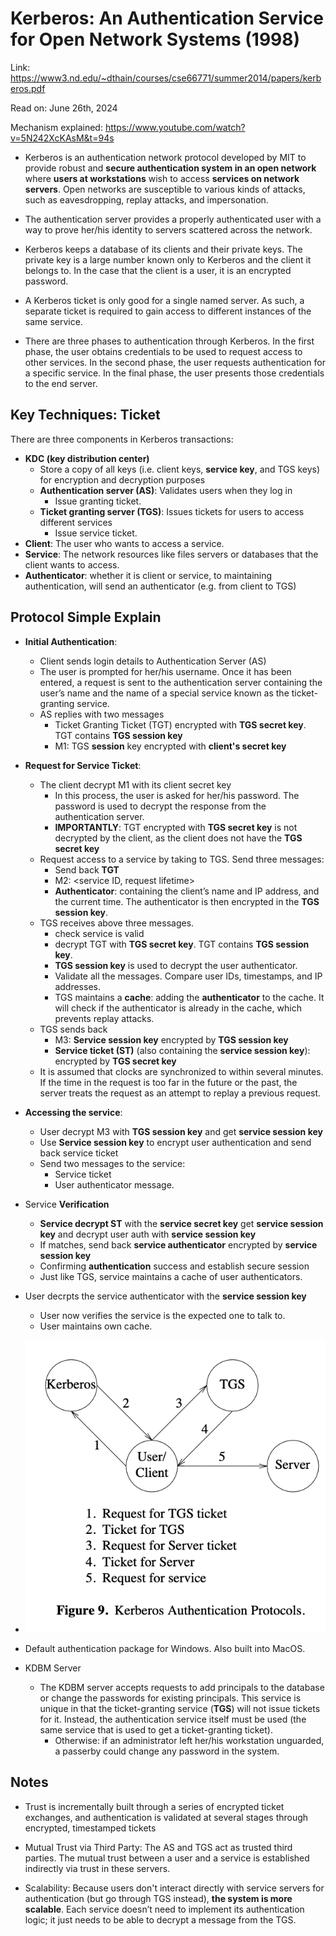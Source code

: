 # Kerberos: An Authentication Service for Open Network Systems (1998) 

Link: https://www3.nd.edu/~dthain/courses/cse66771/summer2014/papers/kerberos.pdf

Read on: June 26th, 2024

Mechanism explained: https://www.youtube.com/watch?v=5N242XcKAsM&t=94s




* Kerberos is an authentication network protocol developed by MIT to provide robust and **secure authentication system in an open network** where **users at workstations** wish to access **services on network servers**. Open networks are susceptible to various kinds of attacks, such as eavesdropping, replay attacks, and impersonation. 


* The authentication server provides a properly authenticated user with a way to prove her/his identity to servers scattered across the network.


* Kerberos keeps a database of its clients and their private keys. The private key is a large number known only to Kerberos and the client it belongs to. In the case that the client is a user, it is an encrypted password.

* A Kerberos ticket is only good for a single named server. As such, a separate ticket is required to gain access to different instances of the same service.

* There are three phases to authentication through Kerberos. In the first phase, the user obtains credentials to be used to request access to other services. In the second phase, the user requests authentication for a specific service. In the final phase, the user presents those credentials to the end server.

## Key Techniques: Ticket  
There are three components in Kerberos transactions: 
* **KDC (key distribution center)**
  *  Store a copy of all keys (i.e. client keys, **service key**, and TGS keys) for encryption and decryption purposes
  *  **Authentication server (AS)**: Validates users when they log in
     *  Issue granting ticket.  
  *  **Ticket granting server (TGS)**: Issues tickets for users to access different services
     *  Issue service ticket. 
* **Client**: The user who wants to access a service.
* **Service**: The network resources like files servers or databases that the client wants to access.
* **Authenticator**: whether it is client or service, to maintaining authentication, will send an authenticator (e.g. from client to TGS) 

## Protocol Simple Explain 
* **Initial Authentication**:
    * Client sends login details to Authentication Server (AS)
    * The user is prompted for her/his username. Once it has been entered, a request is sent to the authentication server containing the user’s name and the name of a special service known as the ticket-granting service.
    * AS replies with two messages
       * Ticket Granting Ticket (TGT) encrypted with **TGS secret key**. TGT contains **TGS session key**
       * M1: TGS **session** key encrypted with **client's secret key**
* **Request for Service Ticket**:
    * The client decrypt M1 with its client secret key
      * In this process, the user is asked for her/his password. The password is used to decrypt the response from the authentication server. 
      * **IMPORTANTLY**: TGT encrypted with **TGS secret key** is not decrypted by the client, as the client does not have the **TGS secret key**
    * Request access to a service by taking to TGS. Send three messages: 
        * Send back **TGT**
        * M2: <service ID, request lifetime>
        * **Authenticator**: containing the client’s name and IP address, and the current time. The authenticator is then encrypted in the **TGS session key**.
    * TGS receives above three messages.
        * check service is valid
        * decrypt TGT with **TGS secret key**. TGT contains **TGS session key**. 
        * **TGS session key** is used to decrypt the user authenticator.
        * Validate all the messages. Compare user IDs, timestamps, and IP addresses. 
        * TGS maintains a **cache**: adding the **authenticator** to the cache. It will check if the authenticator is already in the cache, which prevents replay attacks. 
    * TGS sends back
        * M3: **Service session key** encrypted by **TGS session key**
        * **Service ticket (ST)** (also containing the **service session key**): encrypted by **TGS secret key**
    * It is assumed that clocks are synchronized to within several minutes. If the time in the request is too far in the future or the past, the server treats the request as an attempt to replay a previous request.
* **Accessing the service**:
    * User decrypt M3 with **TGS session key** and get **service session key**
    * Use **Service session key** to encrypt user authentication and send back service ticket
    * Send two messages to the service:
      * Service ticket
      * User authenticator message. 
* Service **Verification**
    * **Service decrypt ST** with the **service secret key** get **service session key** and decrypt user auth with **service session key**
    * If matches, send back **service authenticator** encrypted by **service session key**
    * Confirming **authentication** success and establish secure session
    * Just like TGS, service maintains a cache of user authenticators. 
* User decrpts the service authenticator with the **service session key**
   * User now verifies the service is the expected one to talk to. 
   * User maintains own cache. 
* ![keberos](images/56-kerberos/keberos-auth-protocol.png)
* Default authentication package for Windows. Also built into MacOS. 

* KDBM Server
  *  The KDBM server accepts requests to add principals to the database or change the passwords for existing principals. This service is unique in that the ticket-granting service (**TGS**) will not issue tickets for it. Instead, the authentication service itself must be used (the same service that is used to get a ticket-granting ticket).
     *  Otherwise: if an administrator left her/his workstation unguarded, a passerby could change any password in the system.

## Notes 
* Trust is incrementally built through a series of encrypted ticket exchanges, and authentication is validated at several stages through encrypted, timestamped tickets

* Mutual Trust via Third Party: The AS and TGS act as trusted third parties. The mutual trust between a user and a service is established indirectly via trust in these servers.

* Scalability: Because users don't interact directly with service servers for authentication (but go through TGS instead), **the system is more scalable**. Each service doesn’t need to implement its authentication logic; it just needs to be able to decrypt a message from the TGS.
